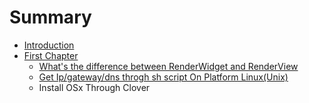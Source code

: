 # Summary

* [Introduction](README.md)
* [First Chapter](chapter1.md)
   * [What's the difference between RenderWidget and RenderView](whats_the_difference_between_renderwidget_and_renderview.md)
   * [Get Ip/gateway/dns throgh sh script On Platform Linux(Unix)](get_ipgatewaydns_throgh_sh_script_on_platform_linuxunix.md)
   * Install OSx Through Clover

